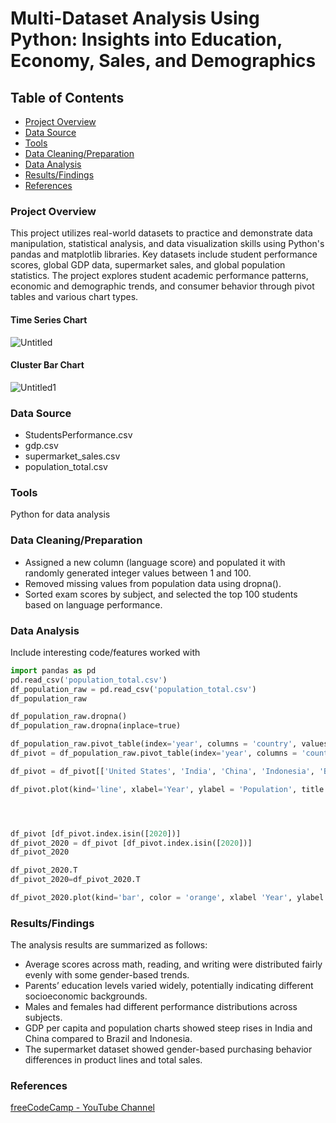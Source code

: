 # Multi-Dataset Analysis Using Python: Insights into Education, Economy, Sales, and Demographics

## Table of Contents
- [Project Overview](#project-overview)
- [Data Source](#data-source)
- [Tools](#tools)
- [Data Cleaning/Preparation](#data-cleaning/preparation)
- [Data Analysis](#data-analysis)
- [Results/Findings](#results-findings)
- [References](#references)

### Project Overview
This project utilizes real-world datasets to practice and demonstrate data manipulation, statistical analysis, and data visualization skills using Python's pandas and matplotlib libraries. Key datasets include student performance scores, global GDP data, supermarket sales, and global population statistics. The project explores student academic performance patterns, economic and demographic trends, and consumer behavior through pivot tables and various chart types.

#### Time Series Chart
![Untitled](https://github.com/user-attachments/assets/b8f1ea21-dace-4f4d-9b90-a8cb5c87d3fc)

#### Cluster Bar Chart
![Untitled1](https://github.com/user-attachments/assets/79249af2-fe32-45a2-b6e1-efa08b88f18c)


### Data Source
- StudentsPerformance.csv
- gdp.csv
- supermarket_sales.csv
- population_total.csv

### Tools
Python for data analysis

### Data Cleaning/Preparation
- Assigned a new column (language score) and populated it with randomly generated integer values between 1 and 100.
- Removed missing values from population data using dropna().
- Sorted exam scores by subject, and selected the top 100 students based on language performance.

### Data Analysis
Include interesting code/features worked with
```python
import pandas as pd
pd.read_csv('population_total.csv')
df_population_raw = pd.read_csv('population_total.csv')
df_population_raw

df_population_raw.dropna()
df_population_raw.dropna(inplace=true)

df_population_raw.pivot_table(index='year', columns = 'country', values = 'population')
df_pivot = df_population_raw.pivot_table(index='year', columns = 'country', values = 'population')

df_pivot = df_pivot[['United States', 'India', 'China', 'Indonesia', 'Brazil']]

df_pivot.plot(kind='line', xlabel='Year', ylabel = 'Population', title = 'Population (1955-2020)', figsize=(8,4))




df_pivot [df_pivot.index.isin([2020])]
df_pivot_2020 = df_pivot [df_pivot.index.isin([2020])]
df_pivot_2020

df_pivot_2020.T
df_pivot_2020=df_pivot_2020.T

df_pivot_2020.plot(kind='bar', color = 'orange', xlabel 'Year', ylabel = 'Population', title = 'Population 2020')

```

### Results/Findings
The analysis results are summarized as follows:
- Average scores across math, reading, and writing were distributed fairly evenly with some gender-based trends.
- Parents’ education levels varied widely, potentially indicating different socioeconomic backgrounds.
- Males and females had different performance distributions across subjects.
- GDP per capita and population charts showed steep rises in India and China compared to Brazil and Indonesia.
- The supermarket dataset showed gender-based purchasing behavior differences in product lines and total sales.


### References
[freeCodeCamp - YouTube Channel](https://www.youtube.com/watch?v=WcDaZ67TVRo&list=PL9PrwgRNlv62OiqVlASto1N4cAQRg60dr&index=18&pp=gAQBiAQB)








